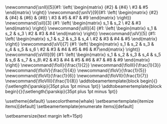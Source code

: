 \newcommand{\snII}[5]{#1: \left( \begin{matrix} {#2} & {#4} \\ #3 & #5 \end{matrix} \right)}
\newcommand{\snIV}[9]{#1: \left( \begin{matrix} {#2} & {#4} & {#6} & {#8} \\ #3 & #5 & #7 & #9 \end{matrix} \right)}
\newcommand{\sII}[3] {#1: \left( \begin{matrix} s_1 & s_2 \\ #2 & #3 \end{matrix} \right)}
\newcommand{\sIII}[4] {#1: \left( \begin{matrix} s_1 & s_2 & s_3 \\ #2 & #3 & #4 \end{matrix} \right)}
\newcommand{\sIV}[5] {#1: \left( \begin{matrix} s_1 & s_2 & s_3 & s_4 \\ #2 & #3 & #4  & #5 \end{matrix} \right)}
\newcommand{\sVI}[7] {#1: \left( \begin{matrix} s_1 & s_2 & s_3 & s_4 & s_5 & s_6 \\ #2 & #3 & #4 & #5 & #6 & #7\end{matrix} \right)}
\newcommand{\sVIII}[9] {#1: \left( \begin{matrix} s_1 & s_2 & s_3 & s_4 & s_5 & s_6 & s_7 & s_8\\ #2 & #3 & #4 & #5 & #6 & #7 & #8 & #9 \end{matrix} \right)}
\newcommand{\fIoII}{\frac{1}{2}}
\newcommand{\fIoIII}{\frac{1}{3}}
\newcommand{\fIoIV}{\frac{1}{4}}
\newcommand{\fIoV}{\frac{1}{5}}
\newcommand{\fIoVI}{\frac{1}{6}}
\newcommand{\fIoVII}{\frac{1}{7}}
\newcommand{\fIoVIII}{\frac{1}{8}}
\addtobeamertemplate{block begin}{}{\setlength{\parskip}{35pt plus 1pt minus 1pt}}
\addtobeamertemplate{block begin}{}{\setlength{\parskip}{35pt plus 1pt minus 1pt}}
  
\usetheme{default}
\usecolortheme{whale}
\setbeamertemplate{itemize items}[default]
\setbeamertemplate{enumerate items}[default]

\setbeamersize{text margin left=15pt}

